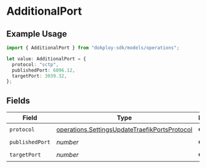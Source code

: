 # AdditionalPort

## Example Usage

```typescript
import { AdditionalPort } from "dokploy-sdk/models/operations";

let value: AdditionalPort = {
  protocol: "sctp",
  publishedPort: 6096.12,
  targetPort: 3039.32,
};
```

## Fields

| Field                                                                                                          | Type                                                                                                           | Required                                                                                                       | Description                                                                                                    |
| -------------------------------------------------------------------------------------------------------------- | -------------------------------------------------------------------------------------------------------------- | -------------------------------------------------------------------------------------------------------------- | -------------------------------------------------------------------------------------------------------------- |
| `protocol`                                                                                                     | [operations.SettingsUpdateTraefikPortsProtocol](../../models/operations/settingsupdatetraefikportsprotocol.md) | :heavy_check_mark:                                                                                             | N/A                                                                                                            |
| `publishedPort`                                                                                                | *number*                                                                                                       | :heavy_check_mark:                                                                                             | N/A                                                                                                            |
| `targetPort`                                                                                                   | *number*                                                                                                       | :heavy_check_mark:                                                                                             | N/A                                                                                                            |